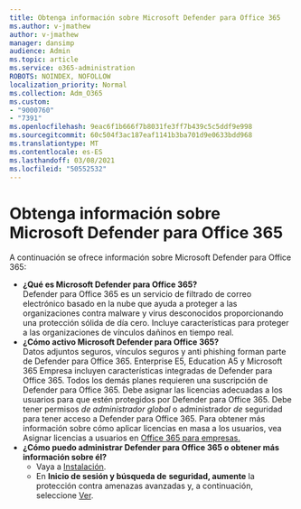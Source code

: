 ```yaml
---
title: Obtenga información sobre Microsoft Defender para Office 365
ms.author: v-jmathew
author: v-jmathew
manager: dansimp
audience: Admin
ms.topic: article
ms.service: o365-administration
ROBOTS: NOINDEX, NOFOLLOW
localization_priority: Normal
ms.collection: Adm_O365
ms.custom:
- "9000760"
- "7391"
ms.openlocfilehash: 9eac6f1b666f7b8031fe3ff7b439c5c5ddf9e998
ms.sourcegitcommit: 60c504f3ac187eaf1141b3ba701d9e0633bdd968
ms.translationtype: MT
ms.contentlocale: es-ES
ms.lasthandoff: 03/08/2021
ms.locfileid: "50552532"
---
```

# <a name="learn-about-microsoft-defender-for-office-365"></a>Obtenga información sobre Microsoft Defender para Office 365

A continuación se ofrece información sobre Microsoft Defender para Office 365:

- **¿Qué es Microsoft Defender para Office 365?**  
    Defender para Office 365 es un servicio de filtrado de correo electrónico basado en la nube que ayuda a proteger a las organizaciones contra malware y virus desconocidos proporcionando una protección sólida de día cero. Incluye características para proteger a las organizaciones de vínculos dañinos en tiempo real.
- **¿Cómo activo Microsoft Defender para Office 365?**  
    Datos adjuntos seguros, vínculos seguros y anti phishing forman parte de Defender para Office 365. Enterprise E5, Education A5 y Microsoft 365 Empresa incluyen características integradas de Defender para Office 365. Todos los demás planes requieren una suscripción de Defender para Office 365. Debe asignar las licencias adecuadas a los usuarios para que estén protegidos por Defender para Office 365. Debe tener permisos *de administrador global* o administrador *de* seguridad para tener acceso a Defender para Office 365. Para obtener más información sobre cómo aplicar licencias en masa a los usuarios, vea Asignar licencias a usuarios en [Office 365 para empresas.](https://go.microsoft.com/fwlink/?linkid=2093435)
- **¿Cómo puedo administrar Defender para Office 365 o obtener más información sobre él?**  
  - Vaya a [Instalación](https://go.microsoft.com/fwlink/p/?linkid=2075721).  
  - En **Inicio de sesión y búsqueda de** **seguridad, aumente** la protección contra amenazas avanzadas y, a continuación, seleccione [Ver](https://go.microsoft.com/fwlink/?linkid=2109302).
